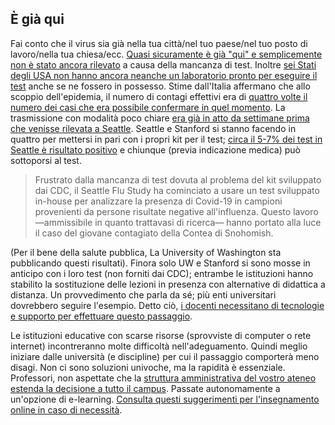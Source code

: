 ## È già qui

Fai conto che il virus sia già nella tua città/nel tuo paese/nel tuo posto di lavoro/nella tua chiesa/ecc. [Quasi sicuramente è già "qui" e semplicemente non è stato ancora rilevato](https://twitter.com/balajis/status/1234879748083503105) a causa della mancanza di test. Inoltre [sei Stati degli USA non hanno ancora neanche un laboratorio pronto per eseguire il test](https://www.npr.org/sections/health-shots/2020/03/06/812833596/coronavirus-14-deaths-now-in-u-s-new-cases-in-maryland-colorado) anche se ne fossero in possesso. Stime dall'Italia affermano che
allo scoppio dell'epidemia, il numero di contagi effettivi era di [quattro volte il numero dei casi che era possibile confermare in quel momento](https://twitter.com/AdamJKucharski/status/1236004937529798659). La trasmissione con modalità poco chiare [era già in atto da settimane prima che venisse rilevata a Seattle](https://twitter.com/trvrb/status/1236096904678633472). Seattle e Stanford si stanno facendo in quattro per mettersi in pari con i propri kit per il test; [circa il 5-7% dei test in Seattle è risultato positivo](https://twitter.com/UWVirology/status/1236017803162873856) e chiunque (previa indicazione medica) può sottoporsi al test.

> Frustrato dalla mancanza di test dovuta al problema del kit sviluppato dai CDC, il Seattle Flu Study ha cominciato a usare un test sviluppato in-house per analizzare la presenza di Covid-19 in campioni provenienti da persone risultate negative all'influenza. Questo lavoro—ammissibile in quanto trattavasi di ricerca— hanno portato alla luce il caso del giovane contagiato della Contea di Snohomish.

(Per il bene della salute pubblica, La University of Washington sta pubblicando questi risultati). Finora solo UW e Stanford si sono mosse in anticipo con i loro test (non forniti dai CDC); entrambe le istituzioni hanno stabilito la sostituzione delle lezioni in presenza con alternative di didattica a distanza. Un provvedimento che parla da sé; più enti universitari dovrebbero seguire l'esempio. Detto ciò, [i docenti necessitano di tecnologie e supporto per effettuare questo passaggio](https://twitter.com/ryanaboyd/status/1236009378295103488).

Le istituzioni educative con scarse risorse (sprovviste di computer o rete internet) incontreranno molte difficoltà nell'adeguamento. Quindi meglio iniziare dalle università (e discipline) per cui il passaggio comporterà meno disagi. Non ci sono soluzioni univoche, ma la rapidità è essenziale. Professori, non aspettate che la [struttura amministrativa del vostro ateneo estenda la decisione a tutto il campus](https://www.insidehighered.com/news/2020/03/06/roundup-weeks-news-about-colleges-and-coronavirus?utm_content=buffera0fc5&utm_medium=social&utm_source=linkedin&utm_campaign=IHEbuffer). Passate autonomamente a un'opzione di e-learning. [Consulta questi suggerimenti per l'insegnamento online in caso di necessità](https://docs.google.com/document/d/1QR7IEgdisO6JtmELs07uUsSSu2Yox86GJY9wGV6mBjA/edit#).
